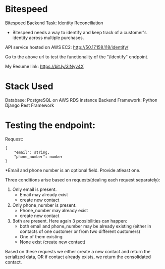 # Bitespeed
Bitespeed Backend Task: Identity Reconciliation 
- Bitespeed needs a way to identify and keep track of a customer's identity across multiple purchases.

API service hosted on AWS EC2: http://50.17.158.118/identify/

Go to the above url to test the functionality of the "/identify" endpoint.

My Resume link: https://bit.ly/3INyy4X 

# Stack Used
Database: PostgreSQL on AWS RDS instance
Backend Framework: Python Django Rest Framework

# Testing the endpoint:
Request: 
```
{
	"email": string,
	"phone_number": number
}
```
*Email and phone number is an optional field. Provide atleast one.

Three conditions arise based on requests(dealing each request separately):
1. Only email is present.
    - Email may already exist
    - create new contact
2. Only phone_number is present.
    - Phone_number may already exist
    - create new contact
3. Both are present.
    Here again 3 poosibilities can happen:
    - both email and phone_number may be already existing (either in contacts of one customer or from two different customers)
    - One of them existing 
    - None exist (create new contact)

Based on these requests we either create a new contact and return the serialized data,
OR if contact already exists, we return the consolidated contact.

